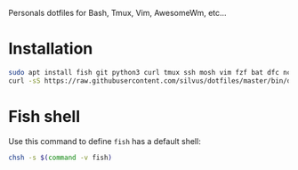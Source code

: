 Personals dotfiles for Bash, Tmux, Vim, AwesomeWm, etc...

# Installation

```sh
sudo apt install fish git python3 curl tmux ssh mosh vim fzf bat dfc ncdu htop btop fd-find gawk ripgrep build-essential apache2-utils tldr xdotool command-not-found
curl -sS https://raw.githubusercontent.com/silvus/dotfiles/master/bin/dotfiles | python3
```

# Fish shell

Use this command to define `fish` has a default shell:
```sh
chsh -s $(command -v fish)
```

